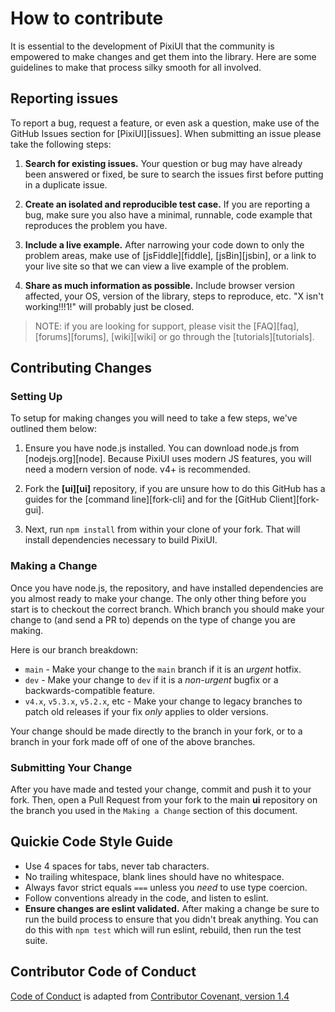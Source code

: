 # How to contribute

It is essential to the development of PixiUI that the community is empowered
to make changes and get them into the library. Here are some guidelines to make
that process silky smooth for all involved.

## Reporting issues

To report a bug, request a feature, or even ask a question, make use of the GitHub Issues
section for [PixiUI][issues]. When submitting an issue please take the following steps:

1. **Search for existing issues.** Your question or bug may have already been answered or fixed,
   be sure to search the issues first before putting in a duplicate issue.

2. **Create an isolated and reproducible test case.** If you are reporting a bug, make sure you
   also have a minimal, runnable, code example that reproduces the problem you have.

3. **Include a live example.** After narrowing your code down to only the problem areas, make use
   of [jsFiddle][fiddle], [jsBin][jsbin], or a link to your live site so that we can view a live example of the problem.

4. **Share as much information as possible.** Include browser version affected, your OS, version of
   the library, steps to reproduce, etc. "X isn't working!!!1!" will probably just be closed.

> NOTE: if you are looking for support, please visit the [FAQ][faq], [forums][forums], [wiki][wiki]
> or go through the [tutorials][tutorials].

## Contributing Changes

### Setting Up

To setup for making changes you will need to take a few steps, we've outlined them below:

1. Ensure you have node.js installed. You can download node.js from [nodejs.org][node]. Because
   PixiUI uses modern JS features, you will need a modern version of node. v4+ is recommended.

2. Fork the **[ui][ui]** repository, if you are unsure how to do this GitHub has a guides
   for the [command line][fork-cli] and for the [GitHub Client][fork-gui].

3. Next, run `npm install` from within your clone of your fork. That will install dependencies
   necessary to build PixiUI.

### Making a Change

Once you have node.js, the repository, and have installed dependencies are you almost ready to make your
change. The only other thing before you start is to checkout the correct branch. Which branch you should
make your change to (and send a PR to) depends on the type of change you are making.

Here is our branch breakdown:

-   `main` - Make your change to the `main` branch if it is an _urgent_ hotfix.
-   `dev` - Make your change to `dev` if it is a _non-urgent_ bugfix or a backwards-compatible feature.
-   `v4.x`, `v5.3.x`, `v5.2.x`, etc - Make your change to legacy branches to patch old releases if your fix _only_ applies to older versions.

Your change should be made directly to the branch in your fork, or to a branch in your fork made off of
one of the above branches.

### Submitting Your Change

After you have made and tested your change, commit and push it to your fork. Then, open a Pull Request
from your fork to the main **ui** repository on the branch you used in the `Making a Change` section of this document.

## Quickie Code Style Guide

-   Use 4 spaces for tabs, never tab characters.
-   No trailing whitespace, blank lines should have no whitespace.
-   Always favor strict equals `===` unless you _need_ to use type coercion.
-   Follow conventions already in the code, and listen to eslint.
-   **Ensure changes are eslint validated.** After making a change be sure to run the build process
    to ensure that you didn't break anything. You can do this with `npm test` which will run
    eslint, rebuild, then run the test suite.

## Contributor Code of Conduct

[Code of Conduct](CODE_OF_CONDUCT.md) is adapted from [Contributor Covenant, version 1.4](http://contributor-covenant.org/version/1/4)

